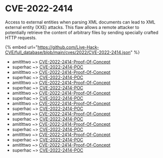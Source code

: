 # CVE-2022-2414

Access to external entities when parsing XML documents can lead to XML external entity (XXE) attacks. This flaw allows a remote attacker to potentially retrieve the content of arbitrary files by sending specially crafted HTTP requests.

{% embed url="https://github.com/Live-Hack-CVE/full_database/blob/main/cves/2022/CVE-2022-2414.json" %}


* amitlttwo ~> [CVE-2022-2414-Proof-Of-Concept](https://www.alice-snow.ru/2022/database/cve-2022-2414/cve-2022-2414-proof-of-concept-amitlttwo)
* superhac ~> [CVE-2022-2414-POC](https://www.alice-snow.ru/2022/database/cve-2022-2414/cve-2022-2414-poc-superhac)
* amitlttwo ~> [CVE-2022-2414-Proof-Of-Concept](https://www.alice-snow.ru/2022/database/cve-2022-2414/cve-2022-2414-proof-of-concept-amitlttwo)
* superhac ~> [CVE-2022-2414-POC](https://www.alice-snow.ru/2022/database/cve-2022-2414/cve-2022-2414-poc-superhac)
* amitlttwo ~> [CVE-2022-2414-Proof-Of-Concept](https://www.alice-snow.ru/2022/database/cve-2022-2414/cve-2022-2414-proof-of-concept-amitlttwo)
* superhac ~> [CVE-2022-2414-POC](https://www.alice-snow.ru/2022/database/cve-2022-2414/cve-2022-2414-poc-superhac)
* amitlttwo ~> [CVE-2022-2414-Proof-Of-Concept](https://www.alice-snow.ru/2022/database/cve-2022-2414/cve-2022-2414-proof-of-concept-amitlttwo)
* superhac ~> [CVE-2022-2414-POC](https://www.alice-snow.ru/2022/database/cve-2022-2414/cve-2022-2414-poc-superhac)
* amitlttwo ~> [CVE-2022-2414-Proof-Of-Concept](https://www.alice-snow.ru/2022/database/cve-2022-2414/cve-2022-2414-proof-of-concept-amitlttwo)
* superhac ~> [CVE-2022-2414-POC](https://www.alice-snow.ru/2022/database/cve-2022-2414/cve-2022-2414-poc-superhac)
* amitlttwo ~> [CVE-2022-2414-Proof-Of-Concept](https://www.alice-snow.ru/2022/database/cve-2022-2414/cve-2022-2414-proof-of-concept-amitlttwo)
* superhac ~> [CVE-2022-2414-POC](https://www.alice-snow.ru/2022/database/cve-2022-2414/cve-2022-2414-poc-superhac)
* amitlttwo ~> [CVE-2022-2414-Proof-Of-Concept](https://www.alice-snow.ru/2022/database/cve-2022-2414/cve-2022-2414-proof-of-concept-amitlttwo)
* superhac ~> [CVE-2022-2414-POC](https://www.alice-snow.ru/2022/database/cve-2022-2414/cve-2022-2414-poc-superhac)
* amitlttwo ~> [CVE-2022-2414-Proof-Of-Concept](https://www.alice-snow.ru/2022/database/cve-2022-2414/cve-2022-2414-proof-of-concept-amitlttwo)
* superhac ~> [CVE-2022-2414-POC](https://www.alice-snow.ru/2022/database/cve-2022-2414/cve-2022-2414-poc-superhac)
* amitlttwo ~> [CVE-2022-2414-Proof-Of-Concept](https://www.alice-snow.ru/2022/database/cve-2022-2414/cve-2022-2414-proof-of-concept-amitlttwo)
* superhac ~> [CVE-2022-2414-POC](https://www.alice-snow.ru/2022/database/cve-2022-2414/cve-2022-2414-poc-superhac)